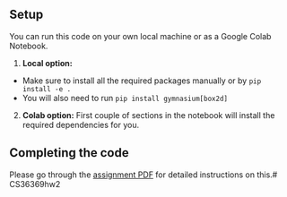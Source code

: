 ## Setup

You can run this code on your own local machine or as a Google Colab Notebook.

1. **Local option:** 
- Make sure to install all the required packages manually or by `pip install -e .`
- You will also need to run `pip install gymnasium[box2d]`

2. **Colab option:** First couple of sections in the notebook will install the required dependencies for you.


## Completing the code

Please go through the [assignment PDF](cse6369_spring2023_hw2.pdf) for detailed instructions on this.# CS36369hw2
